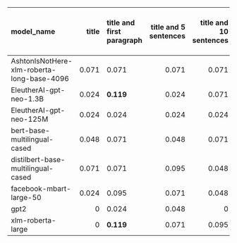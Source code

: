 | model_name                                 |   title | title and first paragraph   |   title and 5 sentences |   title and 10 sentences | title and first sentence each paragraph   |   raw text |
|:-------------------------------------------|--------:|:----------------------------|------------------------:|-------------------------:|:------------------------------------------|-----------:|
| AshtonIsNotHere-xlm-roberta-long-base-4096 |   0.071 | 0.071                       |                   0.071 |                    0.071 | **0.119**                                 |      0.071 |
| EleutherAI-gpt-neo-1.3B                    |   0.024 | **0.119**                   |                   0.024 |                    0.071 | 0.024                                     |      0.071 |
| EleutherAI-gpt-neo-125M                    |   0.024 | 0.024                       |                   0.024 |                    0.024 | 0.024                                     |      0.071 |
| bert-base-multilingual-cased               |   0.048 | 0.071                       |                   0.048 |                    0.071 | 0.071                                     |      0.095 |
| distilbert-base-multilingual-cased         |   0.071 | 0.071                       |                   0.095 |                    0.048 | 0.095                                     |      0.048 |
| facebook-mbart-large-50                    |   0.024 | 0.095                       |                   0.071 |                    0.048 | 0.071                                     |      0.071 |
| gpt2                                       |   0     | 0.024                       |                   0.048 |                    0     | 0.048                                     |      0.048 |
| xlm-roberta-large                          |   0     | **0.119**                   |                   0.071 |                    0.095 | 0.095                                     |      0.071 |